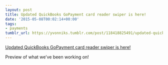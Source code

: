 ```yaml
---
layout: post
title: Updated QuickBooks GoPayment card reader swiper is here!
date: '2015-05-08T00:02:14+00:00'
tags:
- payments
tumblr_url: https://yvonniks.tumblr.com/post/118418825491/updated-quickbooks-gopayment-card-reader-swiper-is
---
```

[Updated QuickBooks GoPayment card reader swiper is here!](http://quickbooks.intuit.com/blog/updated-quickbooks-payments-gopayment-card-reader-swiper/)  

Preview of what we’ve been working on!&nbsp;

